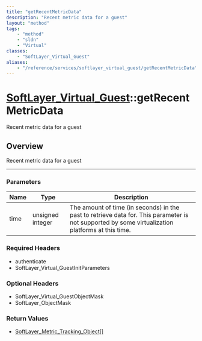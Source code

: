 ```yaml
---
title: "getRecentMetricData"
description: "Recent metric data for a guest"
layout: "method"
tags:
    - "method"
    - "sldn"
    - "Virtual"
classes:
    - "SoftLayer_Virtual_Guest"
aliases:
    - "/reference/services/softlayer_virtual_guest/getRecentMetricData"
---
```

# [SoftLayer_Virtual_Guest](/reference/services/SoftLayer_Virtual_Guest)::getRecentMetricData


Recent metric data for a guest 


## Overview 
Recent metric data for a guest 

-----

### Parameters 
|Name | Type | Description |
| --- | --- | --- |
|time| unsigned integer| The amount of time (in seconds) in the past to retrieve data for. This parameter is not supported by some virtualization platforms at this time.|


### Required Headers
* authenticate
* SoftLayer_Virtual_GuestInitParameters


### Optional Headers
* SoftLayer_Virtual_GuestObjectMask
* SoftLayer_ObjectMask

### Return Values
* <a href='/reference/datatypes/SoftLayer_Metric_Tracking_Object'>SoftLayer_Metric_Tracking_Object[] </a>




